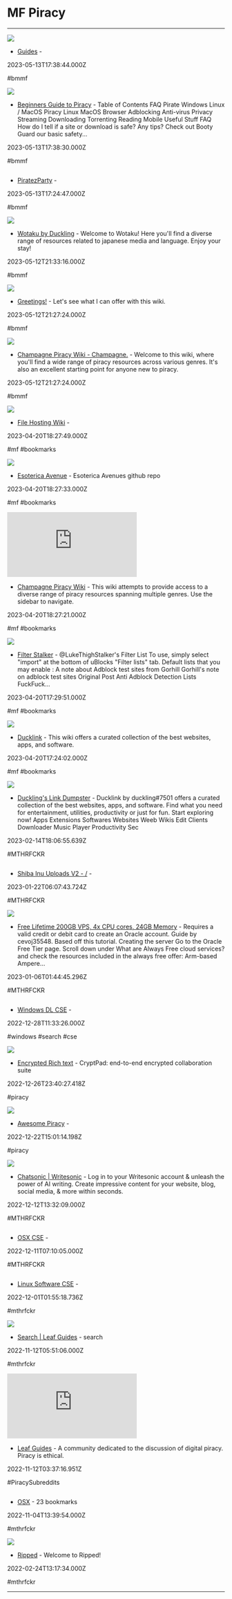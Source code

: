 # MF  Piracy

---

![](https://rdl.ink/render/https%3A%2F%2Fwww.fmhy.ml%2Fguides)

- [Guides](https://www.fmhy.ml/guides) - 

2023-05-13T17:38:44.000Z

#bmmf

![](https://rentry.co/static/icons/512.png)

- [Beginners Guide to Piracy](https://rentry.org/Piracy-BG) - Table of Contents FAQ  Pirate Windows  Linux / MacOS Piracy Linux  MacOS  Browser  Adblocking  Anti-virus  Privacy  Streaming  Downloading  Torrenting  Reading  Mobile  Useful Stuff  FAQ  How do I tell if a site or download is safe? Any tips?  Check out Booty Guard our basic safety...

2023-05-13T17:38:30.000Z

#bmmf

![]()

- [PiratezParty](https://piratezparty.club) - 

2023-05-13T17:24:47.000Z

#bmmf

![](https://wotaku.moe/__og_image__/og.png)

- [Wotaku by Duckling](https://wotaku.pages.dev) - Welcome to Wotaku! Here you'll find a diverse range of resources related to japanese media and language. Enjoy your stay!

2023-05-12T21:33:16.000Z

#bmmf

![](https://blooem.pages.dev/static/mainlogo.png)

- [Greetings!](https://blooem.pages.dev) - Let's see what I can offer with this wiki.

2023-05-12T21:27:24.000Z

#bmmf

![](https://champagne.pages.dev/static/cheers.gif)

- [Champagne Piracy Wiki - Champagne.](https://champagne.pages.dev) - Welcome to this wiki, where you'll find a wide range of piracy resources across various genres. It's also an excellent starting point for anyone new to piracy.

2023-05-12T21:27:24.000Z

#bmmf

![](https://rdl.ink/render/https%3A%2F%2Ffilehostlist.miraheze.org%2Fwiki%2FMain_Page)

- [File Hosting Wiki](https://filehostlist.miraheze.org/wiki/Main_Page) - 

2023-04-20T18:27:49.000Z

#mf #bookmarks

![](https://rdl.ink/render/https%3A%2F%2Fori5000.github.io)

- [Esoterica Avenue](https://ori5000.github.io) - Esoterica Avenues github repo

2023-04-20T18:27:33.000Z

#mf #bookmarks

![](https://rdl.ink/render/https%3A%2F%2Fchampagne.surge.sh)

- [Champagne Piracy Wiki](https://champagne.surge.sh) - This wiki attempts to provide access to a diverse range of piracy resources spanning multiple genres. Use the sidebar to navigate.

2023-04-20T18:27:21.000Z

#mf #bookmarks

![](https://cloudflare-ipfs.com/ipfs/QmUcz97ZL9qFgX1ZD896b5GtsxfKbYXqsXHXtgSyLzkaxd)

- [Filter Stalker](https://rentry.co/FilterStalker) - @LukeThighStalker's Filter List To use, simply select "import" at the bottom of uBlocks "Filter lists" tab. Default lists that you may enable : A note about Adblock test sites from Gorhill Gorhill's note on adblock test sites Original Post Anti Adblock Detection Lists FuckFuck...

2023-04-20T17:29:51.000Z

#mf #bookmarks

![](https://cdn.apollo.moe/img/cover.png)

- [Ducklink](https://ducklink.pages.dev) - This wiki offers a curated collection of the best websites, apps, and software.

2023-04-20T17:24:02.000Z

#mf #bookmarks

![](https://media.discordapp.net/attachments/1015131233824538624/1074400941584957580/k9YZj99.png?width=1440&height=360)

- [Duckling's Link Dumpster](https://rentry.org/ducklink) - Ducklink by duckling#7501 offers a curated collection of the best websites, apps, and software. Find what you need for entertainment, utilities, productivity or just for fun. Start exploring now!
Apps
Extensions
Softwares
Websites
Weeb
Wikis
Edit
Clients
Downloader
Music Player
Productivity
Sec

2023-02-14T18:06:55.639Z

#MTHRFCKR

![]()

- [Shiba Inu Uploads V2 - /](https://shibauploads.xyz) - 

2023-01-22T06:07:43.724Z

#MTHRFCKR

![](https://rentry.co/static/icons/512.png)

- [Free Lifetime 200GB VPS, 4x CPU cores, 24GB Memory](https://rentry.co/oraclevps) - Requires a valid credit or debit card to create an Oracle account.
Guide by cevoj35548. Based off this tutorial.
Creating the server
Go to the Oracle Free Tier page.
Scroll down under What are Always Free cloud services? and check the resources included in the always free offer: Arm-based Ampere...

2023-01-06T01:44:45.296Z

#MTHRFCKR

![]()

- [Windows DL CSE](https://cse.google.com/cse?cx=ca4c91f63fa53d51c) - 

2022-12-28T11:33:26.000Z

#windows #search #cse

![](https://cryptpad.fr/customize/images/opengraph_preview/og-pad.png)

- [Encrypted Rich text](https://cryptpad.fr/pad#/2/pad/view/wfdUuP82i3m3fZ1PgnLuiaG56snYFmzkjMQLs1HE6pE/) - CryptPad: end-to-end encrypted collaboration suite

2022-12-26T23:40:27.418Z

#piracy

![](https://rdl.ink/render/https%3A%2F%2Fshakil-shahadat.github.io%2Fawesome-piracy)

- [Awesome Piracy](https://shakil-shahadat.github.io/awesome-piracy) - 

2022-12-22T15:01:14.198Z

#piracy

![](https://app.writesonic.com/images/writesonic-krishna.jpg)

- [Chatsonic | Writesonic](https://app.writesonic.com/template/762abb78-b1aa-4555-8f9b-702d236b52d9/chatsonic/7485dd83-b06d-4881-8412-4dbae8b06fc3) - Log in to your Writesonic account & unleash the power of AI writing. Create impressive content for your website, blog, social media, & more within seconds.

2022-12-12T13:32:09.000Z

#MTHRFCKR

![]()

- [OSX CSE](https://cse.google.com/cse?cx=8741bcfbbc69912f4#gsc.tab=0&gsc.sort=date) - 

2022-12-11T07:10:05.000Z

#MTHRFCKR

![]()

- [Linux Software CSE](https://cse.google.com/cse?cx=81bd91729fe2a412b#gsc.tab=0) - 

2022-12-01T01:55:18.736Z

#mthrfckr

![](https://rdl.ink/render/https%3A%2F%2Fleafguides.xyz%2Fsearch)

- [Search | Leaf Guides](https://leafguides.xyz/search) - search

2022-11-12T05:51:06.000Z

#mthrfckr

![](https://rdl.ink/render/https%3A%2F%2Fleafguides.xyz)

- [Leaf Guides](https://leafguides.xyz) - A community dedicated to the discussion of digital piracy. Piracy is ethical.

2022-11-12T03:37:16.951Z

#PiracySubreddits

![]()

- [OSX](https://raindrop.io/whoisdsmith/osx-26657196) - 23 bookmarks

2022-11-04T13:39:54.000Z

#mthrfckr

![](https://cdn.jsdelivr.net/gh/rippedpiracy/site/custom_theme/pix/ripped.png)

- [Ripped](https://ripped.guide) - Welcome to Ripped!

2022-02-24T13:17:34.000Z

#mthrfckr

---

